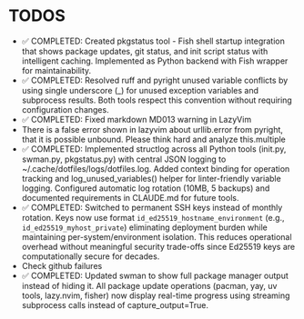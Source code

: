 # TODOS

- ✅ COMPLETED: Created pkgstatus tool - Fish shell startup integration that shows package updates, git status, and init script status with intelligent caching. Implemented as Python backend with Fish wrapper for maintainability.
- ✅ COMPLETED: Resolved ruff and pyright unused variable conflicts by using single underscore (_) for unused exception variables and subprocess results. Both tools respect this convention without requiring configuration changes.
- ✅ COMPLETED: Fixed markdown MD013 warning in LazyVim
- There is a false error shown in lazyvim about urllib.error from pyright, that it is possible unbound. Please think hard and analyze this.multiple
- ✅ COMPLETED: Implemented structlog across all Python tools (init.py, swman.py, pkgstatus.py) with central JSON logging to ~/.cache/dotfiles/logs/dotfiles.log. Added context binding for operation tracking and log_unused_variables() helper for linter-friendly variable logging. Configured automatic log rotation (10MB, 5 backups) and documented requirements in CLAUDE.md for future tools.
- ✅ COMPLETED: Switched to permanent SSH keys instead of monthly rotation. Keys now use format `id_ed25519_hostname_environment` (e.g., `id_ed25519_myhost_private`) eliminating deployment burden while maintaining per-system/environment isolation. This reduces operational overhead without meaningful security trade-offs since Ed25519 keys are computationally secure for decades.
- Check github failures
- ✅ COMPLETED: Updated swman to show full package manager output instead of hiding it. All package update operations (pacman, yay, uv tools, lazy.nvim, fisher) now display real-time progress using streaming subprocess calls instead of capture_output=True.
